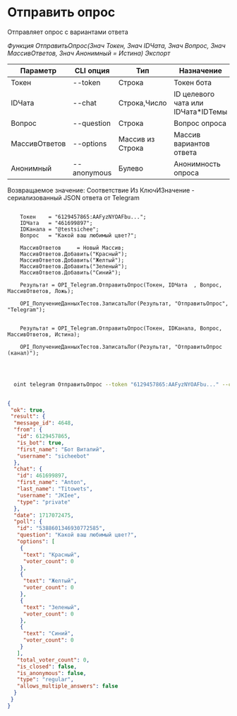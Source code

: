 ﻿---
sidebar_position: 10
---

# Отправить опрос
 Отправляет опрос с вариантами ответа


*Функция ОтправитьОпрос(Знач Токен, Знач IDЧата, Знач Вопрос, Знач МассивОтветов, Знач Анонимный = Истина) Экспорт*

  | Параметр | CLI опция | Тип | Назначение |
  |-|-|-|-|
  | Токен | --token | Строка | Токен бота |
  | IDЧата | --chat | Строка,Число | ID целевого чата или IDЧата*IDТемы |
  | Вопрос | --question | Строка | Вопрос опроса |
  | МассивОтветов | --options | Массив из Строка | Массив вариантов ответа |
  | Анонимный | --anonymous | Булево | Анонимность опроса |

  
  Возвращаемое значение:   Соответствие Из КлючИЗначение - сериализованный JSON ответа от Telegram

```bsl title="Пример кода"
	
    Токен    = "6129457865:AAFyzNYOAFbu...";
    IDЧата   = "461699897";
    IDКанала = "@testsichee"; 
    Вопрос   = "Какой ваш любимый цвет?";
    
    МассивОтветов     = Новый Массив;
    МассивОтветов.Добавить("Красный");
    МассивОтветов.Добавить("Желтый");
    МассивОтветов.Добавить("Зеленый");
    МассивОтветов.Добавить("Синий");
    
    Результат = OPI_Telegram.ОтправитьОпрос(Токен, IDЧата  , Вопрос, МассивОтветов, Ложь);
    
    OPI_ПолучениеДанныхТестов.ЗаписатьЛог(Результат, "ОтправитьОпрос", "Telegram");
                
    
    Результат = OPI_Telegram.ОтправитьОпрос(Токен, IDКанала, Вопрос, МассивОтветов, Истина);
    
    OPI_ПолучениеДанныхТестов.ЗаписатьЛог(Результат, "ОтправитьОпрос (канал)");

	
```

```sh title="Пример команды CLI"
    
  oint telegram ОтправитьОпрос --token "6129457865:AAFyzNYOAFbu..." --chat "461699897" --question %question% --options %options% --anonymous %anonymous%

```


```json title="Результат"

{
 "ok": true,
 "result": {
  "message_id": 4648,
  "from": {
   "id": 6129457865,
   "is_bot": true,
   "first_name": "Бот Виталий",
   "username": "sicheebot"
  },
  "chat": {
   "id": 461699897,
   "first_name": "Anton",
   "last_name": "Titowets",
   "username": "JKIee",
   "type": "private"
  },
  "date": 1717072475,
  "poll": {
   "id": "5388601346930772585",
   "question": "Какой ваш любимый цвет?",
   "options": [
    {
     "text": "Красный",
     "voter_count": 0
    },
    {
     "text": "Желтый",
     "voter_count": 0
    },
    {
     "text": "Зеленый",
     "voter_count": 0
    },
    {
     "text": "Синий",
     "voter_count": 0
    }
   ],
   "total_voter_count": 0,
   "is_closed": false,
   "is_anonymous": false,
   "type": "regular",
   "allows_multiple_answers": false
  }
 }
}

```
